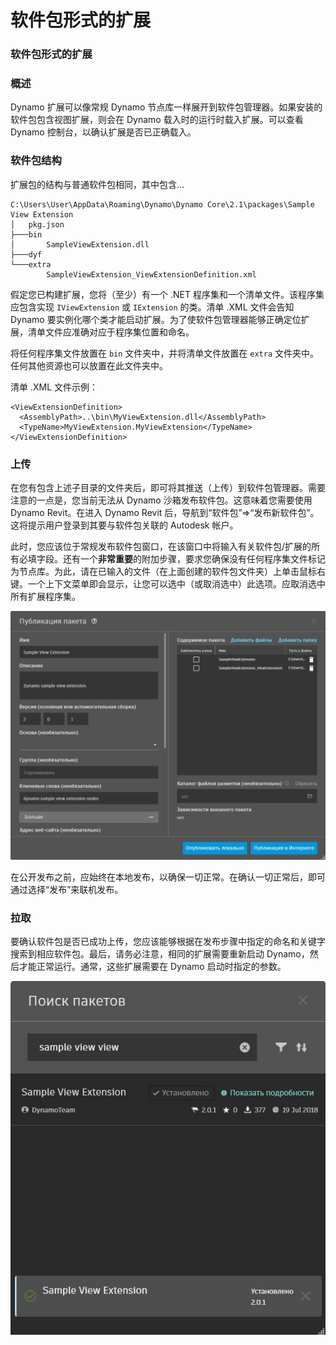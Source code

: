 # 软件包形式的扩展 

### 软件包形式的扩展 <a href="#extensions-as-packages" id="extensions-as-packages"></a>

### 概述 <a href="#overview" id="overview"></a>

Dynamo 扩展可以像常规 Dynamo 节点库一样展开到软件包管理器。如果安装的软件包包含视图扩展，则会在 Dynamo 载入时的运行时载入扩展。可以查看 Dynamo 控制台，以确认扩展是否已正确载入。

### 软件包结构 <a href="#package-structure" id="package-structure"></a>

扩展包的结构与普通软件包相同，其中包含...

```
C:\Users\User\AppData\Roaming\Dynamo\Dynamo Core\2.1\packages\Sample View Extension
│   pkg.json
├───bin
│       SampleViewExtension.dll
├───dyf
└───extra
        SampleViewExtension_ViewExtensionDefinition.xml
```

假定您已构建扩展，您将（至少）有一个 .NET 程序集和一个清单文件。该程序集应包含实现 `IViewExtension` 或 `IExtension` 的类。清单 .XML 文件会告知 Dynamo 要实例化哪个类才能启动扩展。为了使软件包管理器能够正确定位扩展，清单文件应准确对应于程序集位置和命名。

将任何程序集文件放置在 `bin` 文件夹中，并将清单文件放置在 `extra` 文件夹中。任何其他资源也可以放置在此文件夹中。

清单 .XML 文件示例：

```
<ViewExtensionDefinition>
  <AssemblyPath>..\bin\MyViewExtension.dll</AssemblyPath>
  <TypeName>MyViewExtension.MyViewExtension</TypeName>
</ViewExtensionDefinition>
```

### 上传 <a href="#uploading" id="uploading"></a>

在您有包含上述子目录的文件夹后，即可将其推送（上传）到软件包管理器。需要注意的一点是，您当前无法从 Dynamo 沙箱发布软件包。这意味着您需要使用 Dynamo Revit。在进入 Dynamo Revit 后，导航到“软件包”=>“发布新软件包”。这将提示用户登录到其要与软件包关联的 Autodesk 帐户。

此时，您应该位于常规发布软件包窗口，在该窗口中将输入有关软件包/扩展的所有必填字段。还有一个**非常重要**的附加步骤，要求您确保没有任何程序集文件标记为节点库。为此，请在已输入的文件（在上面创建的软件包文件夹）上单击鼠标右键。一个上下文菜单即会显示，让您可以选中（或取消选中）此选项。应取消选中所有扩展程序集。

![发布软件包](images/ViewExtension_Search.png)

在公开发布之前，应始终在本地发布，以确保一切正常。在确认一切正常后，即可通过选择“发布”来联机发布。

### 拉取 <a href="#pulling" id="pulling"></a>

要确认软件包是否已成功上传，您应该能够根据在发布步骤中指定的命名和关键字搜索到相应软件包。最后，请务必注意，相同的扩展需要重新启动 Dynamo，然后才能正常运行。通常，这些扩展需要在 Dynamo 启动时指定的参数。

![搜索软件包](images/ViewExtension_Search.jpg)
